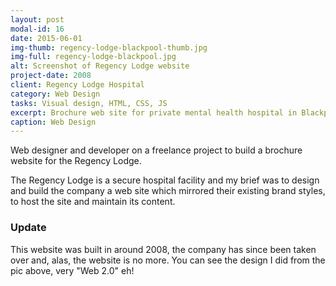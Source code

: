 ```yaml
---
layout: post
modal-id: 16
date: 2015-06-01
img-thumb: regency-lodge-blackpool-thumb.jpg
img-full: regency-lodge-blackpool.jpg
alt: Screenshot of Regency Lodge website
project-date: 2008
client: Regency Lodge Hospital
category: Web Design
tasks: Visual design, HTML, CSS, JS
excerpt: Brochure web site for private mental health hospital in Blackpool.  Custom design and front end build.
caption: Web Design
---
```


Web designer and developer on a freelance project to build a brochure website for the Regency Lodge.

The Regency Lodge is a secure hospital facility and my brief was to design and build the company a web site which mirrored their existing brand styles, to host the site and maintain its content.  

### Update

This website was built in around 2008, the company has since been taken over and, alas, the website is no more.  You can see the design I did from the pic above, very "Web 2.0" eh!